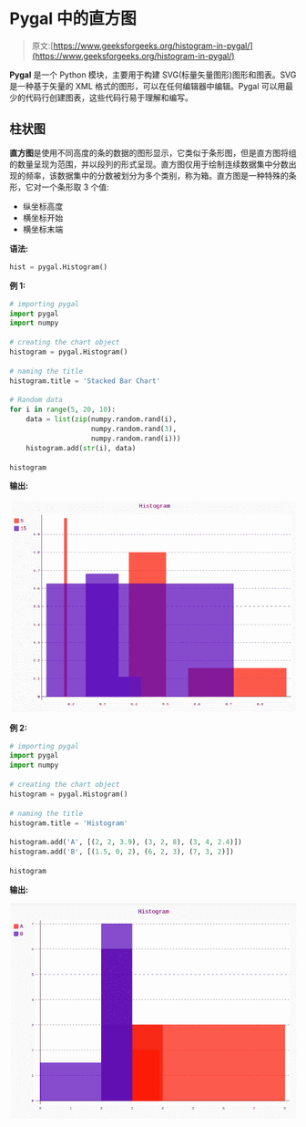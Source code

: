 # Pygal 中的直方图

> 原文:[https://www.geeksforgeeks.org/histogram-in-pygal/](https://www.geeksforgeeks.org/histogram-in-pygal/)

**Pygal** 是一个 Python 模块，主要用于构建 SVG(标量矢量图形)图形和图表。SVG 是一种基于矢量的 XML 格式的图形，可以在任何编辑器中编辑。Pygal 可以用最少的代码行创建图表，这些代码行易于理解和编写。

## 柱状图

**直方图**是使用不同高度的条的数据的图形显示，它类似于条形图，但是直方图将组的数量呈现为范围，并以段列的形式呈现。直方图仅用于绘制连续数据集中分数出现的频率，该数据集中的分数被划分为多个类别，称为箱。直方图是一种特殊的条形，它对一个条形取 3 个值:

*   纵坐标高度
*   横坐标开始
*   横坐标末端

**语法:**

```py
hist = pygal.Histogram()
```

**例 1:**

```py
# importing pygal
import pygal
import numpy

# creating the chart object
histogram = pygal.Histogram()

# naming the title
histogram.title = 'Stacked Bar Chart'        

# Random data
for i in range(5, 20, 10):
    data = list(zip(numpy.random.rand(i),
                    numpy.random.rand(3), 
                    numpy.random.rand(i)))
    histogram.add(str(i), data)

histogram
```

**输出:**

![](img/3248b7e783e5d6e8ac1a8c0d46ccc9af.png)

**例 2:**

```py
# importing pygal
import pygal
import numpy

# creating the chart object
histogram = pygal.Histogram()

# naming the title
histogram.title = 'Histogram'        

histogram.add('A', [(2, 2, 3.9), (3, 2, 8), (3, 4, 2.4)])
histogram.add('B', [(1.5, 0, 2), (6, 2, 3), (7, 3, 2)])

histogram
```

**输出:**

![](img/55228508e1df3a2497736ba323b2fef8.png)